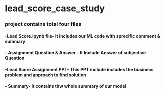 # lead_score_case_study
### project contains total four files 
   ####  -Lead Score.ipynb file- It includes our ML code with sprecific comment & summary
   #### - Assignment Question & Answer -  It Include Answer of subjective Question
   #### -Lead Score Assignment PPT- This PPT include includes the business problem and approach to find solution
   #### - Summary-  It contains thw whole summary of our model
